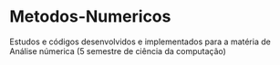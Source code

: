 # Metodos-Numericos
Estudos e códigos desenvolvidos e implementados para a matéria de Análise númerica (5 semestre de ciência da computação)
